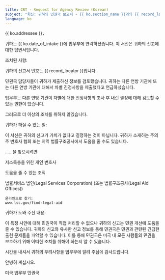 ```yaml
---
title: CRT - Request for Agency Review (Korean)
subject: "회신: 귀하의 민권국 보고서 - {{ ko.section_name }}과의 {{ record_locator }}"
language: ko
---
```

{{ ko.addressee }}，

귀하는 {{ ko.date_of_intake }}에 법무부에 연락하셨습니다. 이 서신은 귀하의 신고에 대한 답변서입니다.

조치된 사항:

귀하의 신고서 번호는 {{ record_locator }}입니다.

민권국 담당자들이 귀하가 제출하신 정보를 검토했습니다. 귀하는 다른 연방 기관에 또는 다른 연방 기관에 대해서 차별 진정사항을 제출했다고 언급하셨습니다.

법무부는 다른 연방 기관이 차별에 대한 진정사항의 조사 후 내린 결정에 대해 검토할 수 있는 권한이 없습니다.

그러므로 더 이상의 조치를 취하지 않겠습니다.

귀하가 하실 수 있는 일:

이 서신은 귀하의 신고가 가치가 없다고 결정하는 것이 아닙니다. 귀하가 소재하는 주의 주 변호사 협회 또는 지역 법률구조공사에서 도움을 줄 수도 있습니다.

......을 찾으시려면

저소득층을 위한 개인 변호사

도움을 줄 수 있는 조직

법률서비스 법인(Legal Services Corporation) (또는 법률구조공사(Legal Aid Offices))

    온라인으로 찾기:
    www.lsc.gov/find-legal-aid


귀하가 도와 주신 내용:

이 특정 사안에 대해 민권국이 직접 처리할 수 없으나 귀하의 신고는 민권 개선에 도움을 줄 수 있습니다. 귀하의 신고와 유사한 신고 정보를 통해 민권국은 민권과 관련된 긴급한 출현 문제들을 파악할 수 있습니다. 이를 통해 민권국은 미국 내 모든 사람들의 민권을 보호하기 위해 어떠한 조치를 취해야 하는지 알 수 있습니다.

시간을 내셔서 귀하의 우려사항을 법무부에 알려 주심에 감사드립니다.

안녕히 계십시오.

미국 법무부
민권국
